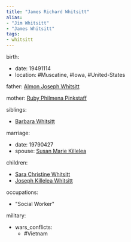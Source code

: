 ```yaml
---
title: "James Richard Whitsitt"
alias:
- "Jim Whitsitt"
- "James Whitsitt"
tags:
- whitsitt
---
```


birth:
  - date: 19491114
  - location: #Muscatine, #Iowa, #United-States 

father: [Almon Joseph Whitsitt](Almon%20Joseph%20Whitsitt.md)  

mother: [Ruby Philmena Pinkstaff](Ruby%20Philmena%20Pinkstaff.md)

siblings:
  - [Barbara Whitsitt](Barbara%20Whitsitt)

marriage:
  - date: 19790427
  - spouse: [Susan Marie Killelea](Susan%20Marie%20Killelea.md)    

children:
  - [Sara Christine Whitsitt](Sara%20Christine%20Whitsitt.md)
  - [Joseph Killelea Whitsitt](Joseph%20Killelea%20Whitsitt.md)

occupations:
  - "Social Worker"

military:
  - wars_conflicts:
      - #Vietnam
